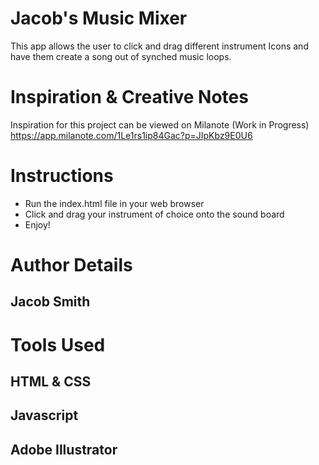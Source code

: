 
# Jacob's Music Mixer
This app allows the user to click and drag different instrument Icons and have them create a song out of synched music loops. 

# Inspiration & Creative Notes
Inspiration for this project can be viewed on Milanote (Work in Progress)
https://app.milanote.com/1Le1rs1ip84Gac?p=JIpKbz9E0U6


# Instructions
* Run the index.html file in your web browser
* Click and drag your instrument of choice onto the sound board
* Enjoy!

# Author Details
## Jacob Smith
# Tools Used
## HTML & CSS
## Javascript
## Adobe Illustrator



